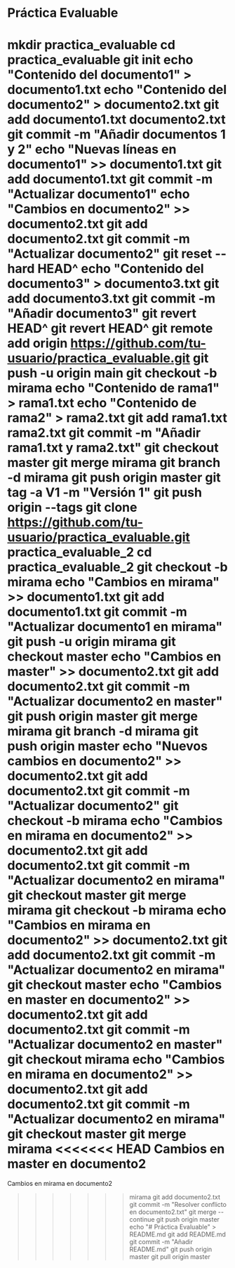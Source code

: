 # Práctica Evaluable

mkdir practica_evaluable
cd practica_evaluable
git init
echo "Contenido del documento1" > documento1.txt
echo "Contenido del documento2" > documento2.txt
git add documento1.txt documento2.txt
git commit -m "Añadir documentos 1 y 2"
echo "Nuevas líneas en documento1" >> documento1.txt
git add documento1.txt
git commit -m "Actualizar documento1"
echo "Cambios en documento2" >> documento2.txt
git add documento2.txt
git commit -m "Actualizar documento2"
git reset --hard HEAD^
echo "Contenido del documento3" > documento3.txt
git add documento3.txt
git commit -m "Añadir documento3"
git revert HEAD^
git revert HEAD^
git remote add origin https://github.com/tu-usuario/practica_evaluable.git
git push -u origin main
git checkout -b mirama
echo "Contenido de rama1" > rama1.txt
echo "Contenido de rama2" > rama2.txt
git add rama1.txt rama2.txt
git commit -m "Añadir rama1.txt y rama2.txt"
git checkout master
git merge mirama
git branch -d mirama
git push origin master
git tag -a V1 -m "Versión 1"
git push origin --tags
git clone https://github.com/tu-usuario/practica_evaluable.git practica_evaluable_2
cd practica_evaluable_2
git checkout -b mirama
echo "Cambios en mirama" >> documento1.txt
git add documento1.txt
git commit -m "Actualizar documento1 en mirama"
git push -u origin mirama
git checkout master
echo "Cambios en master" >> documento2.txt
git add documento2.txt
git commit -m "Actualizar documento2 en master"
git push origin master
git merge mirama
git branch -d mirama
git push origin master
echo "Nuevos cambios en documento2" >> documento2.txt
git add documento2.txt
git commit -m "Actualizar documento2"
git checkout -b mirama
echo "Cambios en mirama en documento2" >> documento2.txt
git add documento2.txt
git commit -m "Actualizar documento2 en mirama"
git checkout master
git merge mirama
git checkout -b mirama
echo "Cambios en mirama en documento2" >> documento2.txt
git add documento2.txt
git commit -m "Actualizar documento2 en mirama"
git checkout master
echo "Cambios en master en documento2" >> documento2.txt
git add documento2.txt
git commit -m "Actualizar documento2 en master"
git checkout mirama
echo "Cambios en mirama en documento2" >> documento2.txt
git add documento2.txt
git commit -m "Actualizar documento2 en mirama"
git checkout master
git merge mirama
<<<<<<< HEAD
Cambios en master en documento2
=======
Cambios en mirama en documento2
>>>>>>> mirama
git add documento2.txt
git commit -m "Resolver conflicto en documento2.txt"
git merge --continue
git push origin master
echo "# Práctica Evaluable" > README.md
git add README.md
git commit -m "Añadir README.md"
git push origin master
git pull origin master
